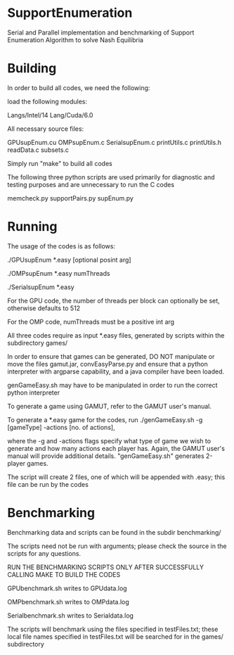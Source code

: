# SupportEnumeration
Serial and Parallel implementation and benchmarking of Support 
Enumeration Algorithm to solve Nash Equilibria

# Building
In order to build all codes, we need the following:

load the following modules:

Langs/Intel/14
Lang/Cuda/6.0

All necessary source files:

GPUsupEnum.cu
OMPsupEnum.c
SerialsupEnum.c
printUtils.c
printUtils.h
readData.c
subsets.c

Simply run "make" to build all codes

The following three python scripts are used primarily
for diagnostic and testing purposes and are unnecessary
to run the C codes

memcheck.py
supportPairs.py
supEnum.py

# Running

The usage of the codes is as follows:

./GPUsupEnum *.easy [optional posint arg]

./OMPsupEnum *.easy numThreads

./SerialsupEnum *.easy

For the GPU code, the number of threads per block
can optionally be set, otherwise defaults to 512

For the OMP code, numThreads must be a positive int
arg

All three codes require as input *.easy files,
generated by scripts within the subdirectory games/

In order to ensure that games can be generated, DO
NOT manipulate or move the files gamut.jar, 
convEasyParse.py and ensure
that a python interpreter with argparse capability, and
a java compiler have been loaded.

genGameEasy.sh may have to be manipulated in order to run the correct python interpreter

To generate a game using GAMUT, refer to the GAMUT user's
manual. 

To generate a *.easy game for the codes, run
./genGameEasy.sh -g [gameType] -actions [no. of actions],

where the -g and -actions flags specify what type of game
we wish to generate and how many actions each player has.
Again, the GAMUT user's manual will provide additional
details. "genGameEasy.sh" generates 2-player games.

The script will create 2 files, one of which will be 
appended with .easy; this file can be run by the codes

# Benchmarking

Benchmarking data and scripts can be found in the subdir
benchmarking/

The scripts need not be run with arguments; please check
the source in the scripts for any questions.

RUN THE BENCHMARKING SCRIPTS ONLY AFTER SUCCESSFULLY 
CALLING MAKE TO BUILD THE CODES

GPUbenchmark.sh writes to GPUdata.log

OMPbenchmark.sh writes to OMPdata.log

Serialbenchmark.sh writes to Serialdata.log

The scripts will benchmark using the files specified
in testFiles.txt; these local file names specified in
testFiles.txt will be searched for in the games/
subdirectory

